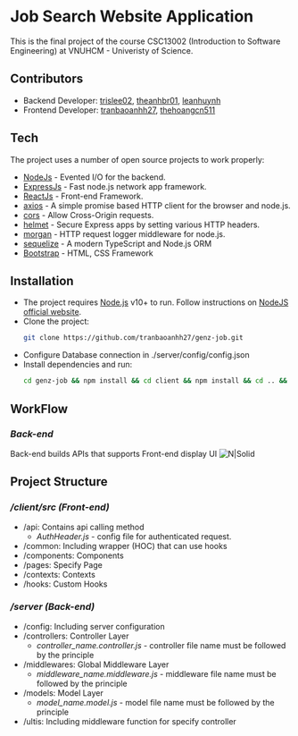 # Job Search Website Application
This is the final project of the course CSC13002 (Introduction to Software Engineering) at VNUHCM - Univeristy of Science.

## Contributors
* Backend Developer: [trislee02](https://github.com/trislee02), [theanhbr01](https://github.com/theanhbr01), [leanhuynh](https://github.com/leanhuynh)
* Frontend Developer: [tranbaoanhh27](https://github.com/tranbaoanhh27), [thehoangcn511](https://github.com/thehoangcn511)

## Tech
The project uses a number of open source projects to work properly:
- [NodeJs](https://nodejs.org/) - Evented I/O for the backend.
- [ExpressJs](https://expressjs.com/) - Fast node.js network app framework.
- [ReactJs](https://reactjs.org/) - Front-end Framework.
- [axios](https://axios-http.com/) - A simple promise based HTTP client for the browser and node.js.
- [cors](https://github.com/expressjs/cors) - Allow Cross-Origin requests.
- [helmet](https://helmetjs.github.io/) - Secure Express apps by setting various HTTP headers.
- [morgan](https://github.com/expressjs/morgan) - HTTP request logger middleware for node.js.
- [sequelize](https://sequelize.org/) - A modern TypeScript and Node.js ORM
- [Bootstrap](https://getbootstrap.com/)  - HTML, CSS Framework
## Installation

* The project requires [Node.js](https://nodejs.org/) v10+ to run. Follow instructions on [NodeJS official website](https://nodejs.org/en/).
* Clone the project:
  ```bash
  git clone https://github.com/tranbaoanhh27/genz-job.git
  ```
* Configure Database connection in ./server/config/config.json
* Install dependencies and run:
  ```bash
  cd genz-job && npm install && cd client && npm install && cd .. && npm start
  ```
## WorkFlow
### _Back-end_
Back-end builds APIs that supports Front-end display UI
![N|Solid](https://i.ibb.co/xLh4Rtf/Backend.png)

## Project Structure

### _/client/src (Front-end)_
- /api: Contains api calling method
    * _AuthHeader.js_ - config file for authenticated request. 
- /common: Including wrapper (HOC) that can use hooks
- /components: Components
- /pages: Specify Page
- /contexts: Contexts
- /hooks: Custom Hooks

### _/server (Back-end)_
- /config: Including server configuration
- /controllers: Controller Layer
    * _controller_name.controller.js_ - controller file name must be followed by the principle
- /middlewares: Global Middleware Layer
    * _middleware_name.middleware.js_ - middleware file name must be followed by the principle
- /models: Model Layer
    * _model_name.model.js_ - model file name must be followed by the principle
- /ultis: Including middleware function for specify controller

